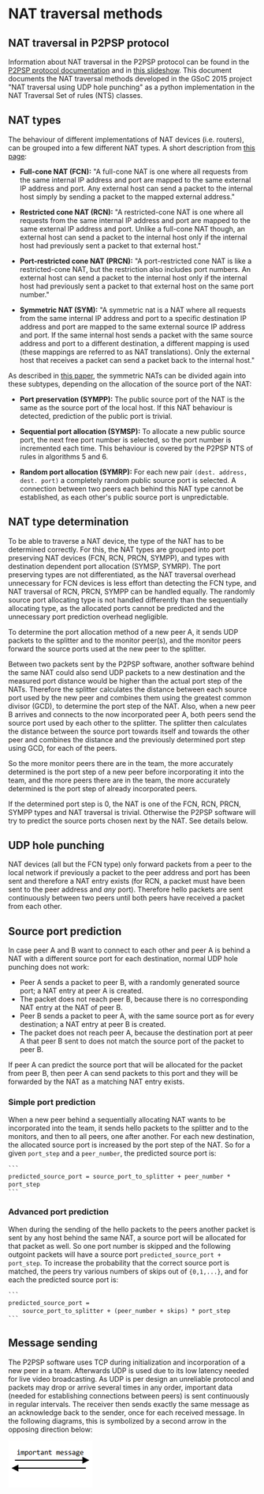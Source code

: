 NAT traversal methods
=====================

## NAT traversal in P2PSP protocol
Information about NAT traversal in the P2PSP protocol can be found in the
[P2PSP protocol documentation][1] and in [this slideshow][2].
This document documents the NAT traversal methods developed in the GSoC 2015
project "NAT traversal using UDP hole punching" as a python implementation in
the NAT Traversal Set of rules (NTS) classes.


## NAT types
The behaviour of different implementations of NAT devices (i.e. routers), can be
grouped into a few different NAT types. A short description from [this page][3]:

* **Full-cone NAT (FCN):**
"A full-cone NAT is one where all requests from the same internal IP address
and port are mapped to the same external IP address and port. Any external
host can send a packet to the internal host simply by sending a packet to the
mapped external address."

* **Restricted cone NAT (RCN):**
"A restricted-cone NAT is one where all requests from the same internal IP
address and port are mapped to the same external IP address and port. Unlike a
full-cone NAT though, an external host can send a packet to the internal host
only if the internal host had previously sent a packet to that external host."

* **Port-restricted cone NAT (PRCN):**
"A port-restricted cone NAT is like a restricted-cone NAT, but the restriction
also includes port numbers. An external host can send a packet to the internal
host only if the internal host had previously sent a packet to that external
host on the same port number."

* **Symmetric NAT (SYM):**
"A symmetric nat is a NAT where all requests from the same internal IP address
and port to a specific destination IP address and port are mapped to the same
external source IP address and port. If the same internal host sends a packet
with the same source address and port to a different destination, a different
mapping is used (these mappings are referred to as NAT translations). Only the
external host that receives a packet can send a packet back to the internal
host."

As described in [this paper][4], the symmetric NATs can be divided again into
these subtypes, depending on the allocation of the source port of the NAT:

* **Port preservation (SYMPP):**
The public source port of the NAT is the same as the source port of the local
host. If this NAT behaviour is detected, prediction of the public port is
trivial.

* **Sequential port allocation (SYMSP):**
To allocate a new public source port, the next free port number is selected, so
the port number is incremented each time. This behaviour is covered by the P2PSP
NTS of rules in algorithms 5 and 6.

* **Random port allocation (SYMRP):**
For each new pair `(dest. address, dest. port)` a completely random public
source port is selected. A connection between two peers each behind this NAT
type cannot be established, as each other's public source port is unpredictable.


## NAT type determination
To be able to traverse a NAT device, the type of the NAT has to be determined
correctly. For this, the NAT types are grouped into port preserving NAT devices
(FCN, RCN, PRCN, SYMPP), and types with destination dependent port allocation
(SYMSP, SYMRP). The port preserving types are not differentiated, as the
NAT traversal overhead unnecessary for FCN devices is less effort than detecting
the FCN type, and NAT traversal of RCN, PRCN, SYMPP can be handled equally.
The randomly source port allocating type is not handled differently than the
sequentially allocating type, as the allocated ports cannot be predicted and the
unnecessary port prediction overhead negligible.

To determine the port allocation method of a new peer A, it sends UDP packets to
the splitter and to the monitor peer(s), and the monitor peers forward the
source ports used at the new peer to the splitter.

Between two packets sent by the P2PSP software, another software behind the same
NAT could also send UDP packets to a new destination and the measured port
distance would be higher than the actual port step of the NATs. Therefore the
splitter calculates the distance between each source port used by the new peer
and combines them using the greatest common divisor (GCD), to determine the port
step of the NAT. Also, when a new peer B arrives and connects to the now
incorporated peer A, both peers send the source port used by each other to the
splitter. The splitter then calculates the distance between the source port
towards itself and towards the other peer and combines the distance and the
previously determined port step using GCD, for each of the peers.

So the more monitor peers there are in the team, the more accurately determined
is the port step of a new peer before incorporating it into the team, and the
more peers there are in the team, the more accurately determined is the port
step of already incorporated peers.

If the determined port step is 0, the NAT is one of the FCN, RCN, PRCN, SYMPP
types and NAT traversal is trivial. Otherwise the P2PSP software will try to
predict the source ports chosen next by the NAT. See details below.


## UDP hole punching
NAT devices (all but the FCN type) only forward packets from a peer to the local
network if previously a packet to the peer address and port has been sent and
therefore a NAT entry exists (for RCN, a packet must have been sent to the peer
address and *any* port). Therefore hello packets are sent continuously between two
peers until both peers have received a packet from each other.


## Source port prediction
In case peer A and B want to connect to each other and peer A is behind a NAT
with a different source port for each destination, normal UDP hole punching does
not work:

* Peer A sends a packet to peer B, with a randomly generated source port; a NAT
  entry at peer A is created.
* The packet does not reach peer B, because there is no corresponding NAT entry
  at the NAT of peer B.
* Peer B sends a packet to peer A, with the same source port as for every
  destination; a NAT entry at peer B is created.
* The packet does not reach peer A, because the destination port at peer A that
  peer B sent to does not match the source port of the packet to peer B.

If peer A can predict the source port that will be allocated for the packet from
peer B, then peer A can send packets to this port and they will be forwarded by
the NAT as a matching NAT entry exists.

### Simple port prediction
When a new peer behind a sequentially allocating NAT wants to be incorporated
into the team, it sends hello packets to the splitter and to the monitors, and
then to all peers, one after another. For each new destination, the allocated
source port is increased by the port step of the NAT. So for a given `port_step`
and a `peer_number`, the predicted source port is:

    ```
    predicted_source_port = source_port_to_splitter + peer_number * port_step
    ```

### Advanced port prediction
When during the sending of the hello packets to the peers another packet is sent
by any host behind the same NAT, a source port will be allocated for that packet
as well. So one port number is skipped and the following outgoint packets will
have a source port `predicted_source_port + port_step`. To increase the
probability that the correct source port is matched, the peers try various
numbers of skips out of `{0,1,...}`, and for each the predicted source port is:

    ```
    predicted_source_port =
        source_port_to_splitter + (peer_number + skips) * port_step
    ```


## Message sending
The P2PSP software uses TCP during initialization and incorporation of a new
peer in a team. Afterwards UDP is used due to its low latency needed for live
video broadcasting. As UDP is per design an unreliable protocol and packets may
drop or arrive several times in any order, important data (needed for
establishing connections between peers) is sent continuously in regular
intervals. The receiver then sends exactly the same message as an acknowledge
back to the sender, once for each received message.
In the following diagrams, this is symbolized by a second arrow in the opposing
direction below:

![acknowledge message](images/acknowledge_message.png)


[1]: http://p2psp.org/en/p2psp-protocol?cap=indexsu9.html
[2]: http://slides.p2psp.org/BCN-2015
[3]: https://wiki.asterisk.org/wiki/display/TOP/NAT+Traversal+Testing
[4]: https://tools.ietf.org/id/draft-takeda-symmetric-nat-traversal-00.txt
